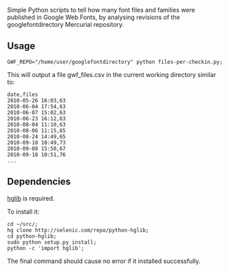 Simple Python scripts to tell how many font files and families 
were published in Google Web Fonts, by analysing revisions of 
the googlefontdirectory Mercurial repository.

Usage
----------

    GWF_REPO="/home/user/googlefontdirectory" python files-per-checkin.py;

This will output a file gwf_files.csv in the current working directory
similar to:

    date,files
    2010-05-26 16:03,63
    2010-06-04 17:54,63
    2010-06-07 15:02,63
    2010-06-23 16:12,63
    2010-08-04 11:10,63
    2010-08-06 11:15,65
    2010-08-24 14:49,65
    2010-09-18 10:49,73
    2010-09-08 15:50,67
    2010-09-18 10:51,76
    ...

Dependencies
--------------

[hglib](http://mercurial.selenic.com/wiki/PythonHglib) is required. 

To install it:

    cd ~/src/;
    hg clone http://selenic.com/repo/python-hglib;
    cd python-hglib;
    sudo python setup.py install;
    python -c 'import hglib';

The final command should cause no error if it installed successfully.